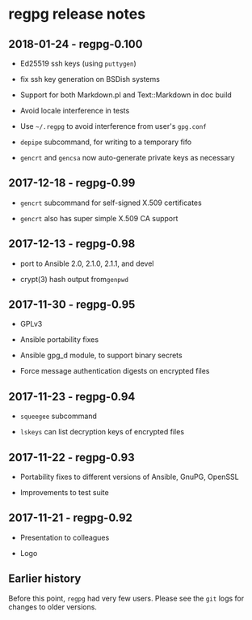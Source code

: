 regpg release notes
===================


2018-01-24 - regpg-0.100
------------------------

* Ed25519 ssh keys (using `puttygen`)

* fix ssh key generation on BSDish systems

* Support for both Markdown.pl and Text::Markdown in doc build

* Avoid locale interference in tests

* Use `~/.regpg` to avoid interference from user's `gpg.conf`

* `depipe` subcommand, for writing to a temporary fifo

* `gencrt` and `gencsa` now auto-generate private keys as necessary


2017-12-18 - regpg-0.99
-----------------------

* `gencrt` subcommand for self-signed X.509 certificates

* `gencrt` also has super simple X.509 CA support


2017-12-13 - regpg-0.98
-----------------------

* port to Ansible 2.0, 2.1.0, 2.1.1, and devel

* crypt(3) hash output from`genpwd`


2017-11-30 - regpg-0.95
-----------------------

* GPLv3

* Ansible portability fixes

* Ansible gpg_d module, to support binary secrets

* Force message authentication digests on encrypted files


2017-11-23 - regpg-0.94
-----------------------

* `squeegee` subcommand

* `lskeys` can list decryption keys of encrypted files


2017-11-22 - regpg-0.93
-----------------------

* Portability fixes to different versions of Ansible, GnuPG, OpenSSL

* Improvements to test suite


2017-11-21 - regpg-0.92
-----------------------

* Presentation to colleagues

* Logo


Earlier history
---------------

Before this point, `regpg` had very few users. Please see the `git`
logs for changes to older versions.
